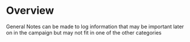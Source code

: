 # Overview
 General Notes can be made to log information that may be important later on in the campaign but may not fit in one of the other categories